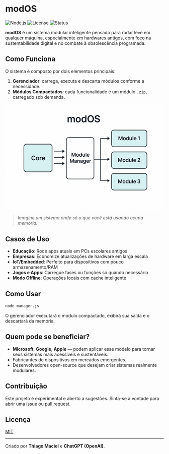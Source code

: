 # modOS

![Node.js](https://img.shields.io/badge/Built%20with-Node.js-green)
![License](https://img.shields.io/badge/license-MIT-blue)
![Status](https://img.shields.io/badge/status-Experimental-orange)

**modOS** é um sistema modular inteligente pensado para rodar leve em qualquer máquina, especialmente em hardwares antigos, com foco na sustentabilidade digital e no combate à obsolescência programada.

## Como Funciona

O sistema é composto por dois elementos principais:

1. **Gerenciador**: carrega, executa e descarta módulos conforme a necessidade.
2. **Módulos Compactados**: cada funcionalidade é um módulo `.zip`, carregado sob demanda.

![modOS Diagram](https://raw.githubusercontent.com/ThiagoSilm/modOS/refs/heads/main/diagrama.png?token=GHSAT0AAAAAADCHXWXDZTLSDKLBE7GEX2LIZ75Z3HA)

> *Imagine um sistema onde só o que você está usando ocupa memória.*

## Casos de Uso

- **Educação**: Rode apps atuais em PCs escolares antigos
- **Empresas**: Economize atualizações de hardware em larga escala
- **IoT/Embedded**: Perfeito para dispositivos com pouco armazenamento/RAM
- **Jogos e Apps**: Carregue fases ou funções só quando necessário
- **Modo Offline**: Operações locais com cache inteligente

## Como Usar

```bash
node manager.js
```
O gerenciador executará o módulo compactado, exibirá sua saída e o descartará da memória.

## Quem pode se beneficiar?

- **Microsoft**, **Google**, **Apple** — podem aplicar esse modelo para tornar seus sistemas mais acessíveis e sustentáveis.
- Fabricantes de dispositivos em mercados emergentes.
- Desenvolvedores open-source que desejam criar sistemas realmente modulares.

## Contribuição

Este projeto é experimental e aberto a sugestões. Sinta-se à vontade para abrir uma issue ou pull request.

## Licença

[MIT](LICENSE)

---

Criado por **Thiago Maciel** e **ChatGPT (OpenAI)**.
